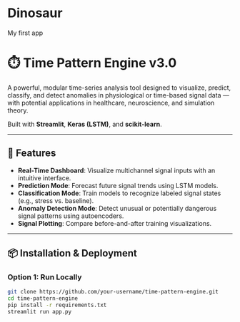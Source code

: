 # Dinosaur
My first app
# ⏱️ Time Pattern Engine v3.0

A powerful, modular time-series analysis tool designed to visualize, predict, classify, and detect anomalies in physiological or time-based signal data — with potential applications in healthcare, neuroscience, and simulation theory.

Built with **Streamlit**, **Keras (LSTM)**, and **scikit-learn**.

---

## 🚀 Features

- **Real-Time Dashboard**: Visualize multichannel signal inputs with an intuitive interface.
- **Prediction Mode**: Forecast future signal trends using LSTM models.
- **Classification Mode**: Train models to recognize labeled signal states (e.g., stress vs. baseline).
- **Anomaly Detection Mode**: Detect unusual or potentially dangerous signal patterns using autoencoders.
- **Signal Plotting**: Compare before-and-after training visualizations.

---

## 📦 Installation & Deployment

### Option 1: Run Locally

```bash
git clone https://github.com/your-username/time-pattern-engine.git
cd time-pattern-engine
pip install -r requirements.txt
streamlit run app.py
